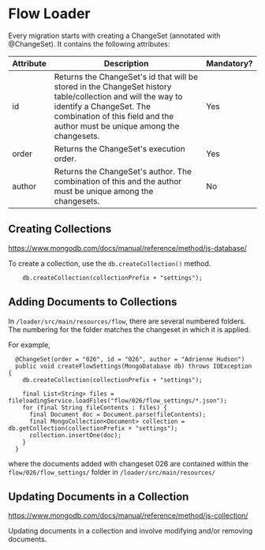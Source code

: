 # Flow Loader


Every migration starts with creating a ChangeSet (annotated with @ChangeSet). It contains the following attributes:


|Attribute|  Description| Mandatory? |
|--|--|--|
| id | Returns the ChangeSet's id that will be stored in the ChangeSet history table/collection and will the way to identify a ChangeSet. The combination of this field and the author must be unique among the changesets. |Yes |
| order |   Returns the ChangeSet's execution order.|Yes |
| author | Returns the ChangeSet's author. The combination of this and the author must be unique among the changesets. |No |


## Creating Collections

https://www.mongodb.com/docs/manual/reference/method/js-database/

To create a collection, use the `db.createCollection()` method. 

```
    db.createCollection(collectionPrefix + "settings");
```

## Adding Documents to Collections
 In `/loader/src/main/resources/flow`, there are several numbered folders. The numbering for the folder matches the changeset in which it is applied. 
 
For example,

```
  @ChangeSet(order = "026", id = "026", author = "Adrienne Hudson")
  public void createFlowSettings(MongoDatabase db) throws IOException {
    db.createCollection(collectionPrefix + "settings");

    final List<String> files = fileloadingService.loadFiles("flow/026/flow_settings/*.json");
    for (final String fileContents : files) {
      final Document doc = Document.parse(fileContents);
      final MongoCollection<Document> collection = db.getCollection(collectionPrefix + "settings");
      collection.insertOne(doc);
    }
  }
```
where the documents added with changeset 026 are contained within the `flow/026/flow_settings/` folder in `/loader/src/main/resources/`


## Updating Documents in a Collection
https://www.mongodb.com/docs/manual/reference/method/js-collection/

Updating documents in a collection and involve modifying and/or removing documents. 

